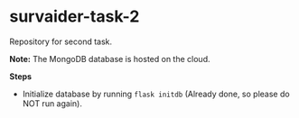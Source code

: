 # survaider-task-2
Repository for second task.

**Note:**
The MongoDB database is hosted on the cloud.

**Steps**
- Initialize database by running `flask initdb` (Already done, so please do NOT run again).
